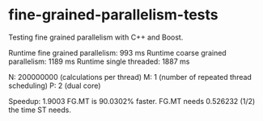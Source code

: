 fine-grained-parallelism-tests
==============================

Testing fine grained parallelism with C++ and Boost.

Runtime fine grained parallelism:    993 ms
Runtime coarse grained parallelism: 1189 ms
Runtime single threaded:            1887 ms

N: 200000000 (calculations per thread)
M: 1 (number of repeated thread scheduling)
P: 2 (dual core)

Speedup: 1.9003
FG.MT is 90.0302% faster.
FG.MT needs 0.526232 (1/2) the time ST needs.
